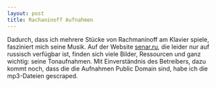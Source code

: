 ```yaml
---
layout: post
title: Rachaninoff Aufnahmen
---
```

Dadurch, dass ich mehrere Stücke von Rachmaninoff am Klavier spiele, fasziniert mich seine Musik. Auf der Website [senar.ru](http://senar.ru), die leider nur auf russisch verfügbar ist, finden sich viele Bilder, Ressourcen und ganz wichtig: seine Tonaufnahmen. Mit Einverständnis des Betreibers, dazu kommt noch, dass die die Aufnahmen Public Domain sind, habe ich die mp3-Dateien gescraped. 